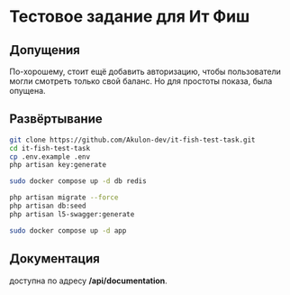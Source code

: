 # Тестовое задание для Ит Фиш

## Допущения
По-хорошему, стоит ещё добавить авторизацию, чтобы пользователи могли смотреть только свой баланс. Но для простоты показа, была опущена.  

## Развёртывание

```bash
git clone https://github.com/Akulon-dev/it-fish-test-task.git
cd it-fish-test-task
cp .env.example .env
php artisan key:generate

sudo docker compose up -d db redis

php artisan migrate --force
php artisan db:seed
php artisan l5-swagger:generate

sudo docker compose up -d app
```

## Документация
доступна по адресу **/api/documentation**.

